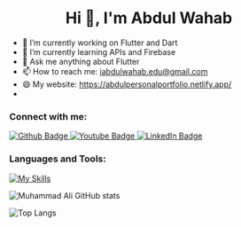 <h1 align="center">Hi 👋, I'm Abdul Wahab</h1>

- 🔭 I’m currently working on Flutter and Dart
- 🌱 I’m currently learning APIs and Firebase 
- 💬 Ask me anything about Flutter 
- 📫 How to reach me: iabdulwahab.edu@gmail.com
- 😄 My website: https://abdulpersonalportfolio.netlify.app/
- 
  
### Connect with me:
<div id="badges">
  <a href="https://github.com/iabdulwahab7">
    <img src="https://img.shields.io/badge/GitHub-181717.svg?style=for-the-badge&logo=GitHub&logoColor=white" alt="Github Badge"/>
  </a>
  <a href="https://www.youtube.com/channel/UCGObmGg2IKgMtsUSwWaDITQ">
    <img src="https://img.shields.io/badge/YouTube-red?style=for-the-badge&logo=youtube&logoColor=white" alt="Youtube Badge"/>
  </a>
   <a href="https://linkedin.com/in/i-abdulwahab7">
    <img src="https://img.shields.io/badge/LinkedIn-0077B5?style=for-the-badge&logo=linkedin&logoColor=white" alt="LinkedIn Badge"/>     	
  </a>
</div>

### Languages and Tools:
[![My Skills](https://skillicons.dev/icons?i=flutter,dart,firebase,github,git,postman,figma,xd&perline=5)](https://skillicons.dev)

![Muhammad Ali GitHub stats](https://github-readme-stats.vercel.app/api?username=MuhammadAligithub7&show_icons=true&theme=dark)

![Top Langs](https://github-readme-stats.vercel.app/api/top-langs/?username=MuhammadAligithub7&theme=dark)
